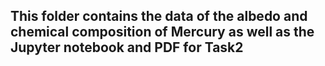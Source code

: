 ## This folder contains the data of the albedo and chemical composition of Mercury as well as the Jupyter notebook and PDF for Task2
